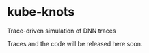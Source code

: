 # kube-knots
Trace-driven simulation of DNN traces

Traces and the code will be released here soon.
